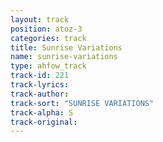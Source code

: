 ```yaml
---
layout: track
position: atoz-3
categories: track
title: Sunrise Variations
name: sunrise-variations
type: ahfow_track
track-id: 221
track-lyrics: 
track-author: 
track-sort: "SUNRISE VARIATIONS"
track-alpha: S
track-original: 
---
```

